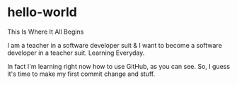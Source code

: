 # hello-world
This Is Where It All Begins

I am a teacher in a software developer suit & I want to become a software developer in a teacher suit. Learning Everyday. 

In fact I'm learning right now how to use GitHub, as you can see. So, I guess it's time to make my first commit change and stuff.

